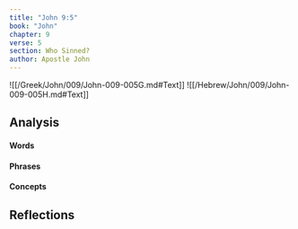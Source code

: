 ```yaml
---
title: "John 9:5"
book: "John"
chapter: 9
verse: 5
section: Who Sinned?
author: Apostle John
---
```

![[/Greek/John/009/John-009-005G.md#Text]]
![[/Hebrew/John/009/John-009-005H.md#Text]]

## Analysis

#### Words

#### Phrases

#### Concepts

## Reflections
